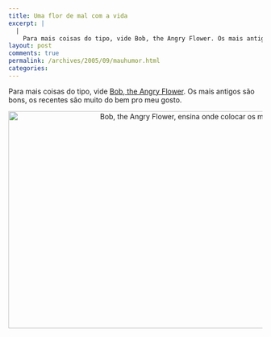 ```yaml
---
title: Uma flor de mal com a vida
excerpt: |
  |
    Para mais coisas do tipo, vide Bob, the Angry Flower. Os mais antigos são bons, os recentes são muito do bem pro meu gosto....
layout: post
comments: true
permalink: /archives/2005/09/mauhumor.html
categories:
---
```

Para mais coisas do tipo, vide <a href="http://www.angryflower.com" target=_blank>Bob, the Angry Flower</a>. Os mais antigos são bons, os recentes são muito do bem pro meu gosto.

<center>
  <img title="Bob, the Angry Flower, ensina onde colocar os malditos apóstrofos" src="//chester.me/archives/img/bobsqu.gif" width="790" height="431" /><br />
</center>
